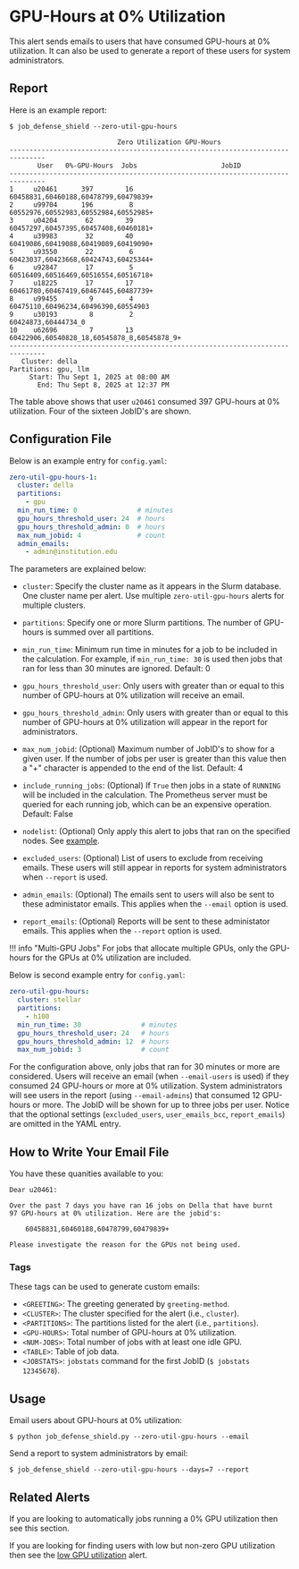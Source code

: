 # GPU-Hours at 0% Utilization

This alert sends emails to users that have consumed GPU-hours
at 0% utilization. It can also be used to generate a report of these users for
system administrators.

## Report

Here is an example report:

```
$ job_defense_shield --zero-util-gpu-hours

                           Zero Utilization GPU-Hours
-------------------------------------------------------------------------------
       User   0%-GPU-Hours  Jobs                     JobID                    
-------------------------------------------------------------------------------
1     u20461      397        16           60458831,60460188,60478799,60479839+
2     u99704      196         8           60552976,60552983,60552984,60552985+
3     u04204       62        39           60457297,60457395,60457408,60460181+
4     u39983       32        40           60419086,60419088,60419089,60419090+
5     u93550       22         6           60423037,60423668,60424743,60425344+
6     u92847       17         5           60516409,60516469,60516554,60516718+
7     u18225       17        17           60461780,60467419,60467445,60487739+
8     u99455        9         4            60475110,60496234,60496390,60554903
9     u30193        8         2                            60424873,60444734_0
10    u62696        7        13    60422906,60540828_18,60545878_8,60545878_9+
-------------------------------------------------------------------------------
   Cluster: della
Partitions: gpu, llm
     Start: Thu Sept 1, 2025 at 08:00 AM
       End: Thu Sept 8, 2025 at 12:37 PM
```

The table above shows that user `u20461` consumed 397 GPU-hours at 0% utilization.
Four of the sixteen JobID's are shown.

## Configuration File

Below is an example entry for `config.yaml`:

```yaml
zero-util-gpu-hours-1:
  cluster: della
  partitions:
    - gpu
  min_run_time: 0               # minutes
  gpu_hours_threshold_user: 24  # hours
  gpu_hours_threshold_admin: 0  # hours
  max_num_jobid: 4              # count
  admin_emails:
    - admin@institution.edu
```

The parameters are explained below:

- `cluster`: Specify the cluster name as it appears in the Slurm database. One cluster name
per alert. Use multiple `zero-util-gpu-hours` alerts for multiple clusters.

- `partitions`: Specify one or more Slurm partitions. The number of GPU-hours is summed over all partitions.

- `min_run_time`: Minimum run time in minutes for a job to be included in the calculation. For example, if `min_run_time: 30` is used then jobs that ran for less than 30 minutes are ignored. Default: 0

- `gpu_hours_threshold_user`: Only users with greater than or equal to this number of GPU-hours at 0% utilization will receive an email.

- `gpu_hours_threshold_admin`: Only users with greater than or equal to this number of GPU-hours at 0% utilization will appear in the report for administrators.

- `max_num_jobid`: (Optional) Maximum number of JobID's to show for a given user. If the number of
jobs per user is greater than this value then a "+" character is appended to the end of the list. Default: 4

- `include_running_jobs`: (Optional) If `True` then jobs in a state of `RUNNING` will be included in the calculation. The Prometheus server must be queried for each running job, which can be an expensive operation. Default: False

- `nodelist`: (Optional) Only apply this alert to jobs that ran on the specified nodes. See [example](../nodelist.md).

- `excluded_users`: (Optional) List of users to exclude from receiving emails. These users will still appear
in reports for system administrators when `--report` is used.

- `admin_emails`: (Optional) The emails sent to users will also be sent to these administator emails. This applies
when the `--email` option is used.

- `report_emails`: (Optional) Reports will be sent to these administator emails. This applies
when the `--report` option is used.

!!! info "Multi-GPU Jobs"
    For jobs that allocate multiple GPUs, only the GPU-hours for the GPUs at 0% utilization are included.

Below is second example entry for `config.yaml`:

```yaml
zero-util-gpu-hours:
  cluster: stellar
  partitions:
    - h100
  min_run_time: 30               # minutes
  gpu_hours_threshold_user: 24   # hours
  gpu_hours_threshold_admin: 12  # hours
  max_num_jobid: 3               # count
```

For the configuration above, only jobs that ran for 30 minutes or more are considered. Users will receive
an email (when `--email-users` is used) if they consumed 24 GPU-hours or more at 0% utilization. System
administrators will see users in the report (using `--email-admins`) that consumed 12 GPU-hours or more.
The JobID will be shown for up to three jobs per user. Notice that the optional settings
(`excluded_users`, `user_emails_bcc`, `report_emails`) are omitted in the YAML entry.


## How to Write Your Email File

You have these quanities available to you:

```
Dear u20461:

Over the past 7 days you have ran 16 jobs on Della that have burnt
97 GPU-hours at 0% utilization. Here are the jobid's:

    60458831,60460188,60478799,60479839+

Please investigate the reason for the GPUs not being used.
```

### Tags

These tags can be used to generate custom emails:

- `<GREETING>`: The greeting generated by `greeting-method`.
- `<CLUSTER>`: The cluster specified for the alert (i.e., `cluster`).
- `<PARTITIONS>`: The partitions listed for the alert (i.e., `partitions`).
- `<GPU-HOURS>`: Total number of GPU-hours at 0% utilization.
- `<NUM-JOBS>`: Total number of jobs with at least one idle GPU.
- `<TABLE>`: Table of job data.
- `<JOBSTATS>`: `jobstats` command for the first JobID (`$ jobstats 12345678`).

## Usage

Email users about GPU-hours at 0% utilization: 

```
$ python job_defense_shield.py --zero-util-gpu-hours --email
```

Send a report to system administrators by email:

```
$ job_defense_shield --zero-util-gpu-hours --days=7 --report
```

## Related Alerts

If you are looking to automatically jobs running a 0% GPU utilization then
see this section.

If you are looking for finding users with low but non-zero GPU utilization then
see the [low GPU utilization](low_gpu_util.md) alert.
